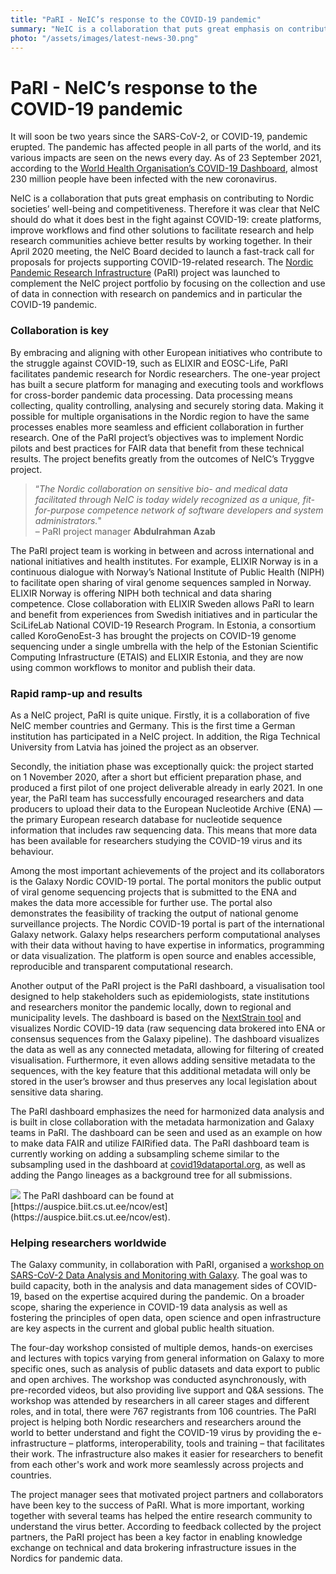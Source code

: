 ```yaml
---
title: "PaRI - NeIC’s response to the COVID-19 pandemic"
summary: "NeIC is a collaboration that puts great emphasis on contributing to Nordic societies’ well-being and competitiveness. The Nordic Pandemic Research Infrastructure (PaRI) project has successfully worked towards more efficient collaboration in cross-border data processing between the Nordic countries." 
photo: "/assets/images/latest-news-30.png"
---
```


PaRI - NeIC’s response to the COVID-19 pandemic
===========================

It will soon be two years since the SARS-CoV-2, or COVID-19, pandemic erupted. The pandemic has affected people in all parts of the world, and its various impacts are seen on the news every day. As of 23 September 2021, according to the [World Health Organisation’s COVID-19 Dashboard](https://covid19.who.int), almost 230 million people have been infected with the new coronavirus.

NeIC is a collaboration that puts great emphasis on contributing to Nordic societies’ well-being and competitiveness. Therefore it was clear that NeIC should do what it does best in the fight against COVID-19: create platforms, improve workflows and find other solutions to facilitate research and help research communities achieve better results by working together. In their April 2020 meeting, the NeIC Board decided to launch a fast-track call for proposals for projects supporting COVID-19-related research. The [Nordic Pandemic Research Infrastructure](https://neic.no/pari/) (PaRI) project was launched to complement the NeIC project portfolio by focusing on the collection and use of data in connection with research on pandemics and in particular the COVID-19 pandemic. 

### Collaboration is key

By embracing and aligning with other European initiatives who contribute to the struggle against COVID-19, such as ELIXIR and EOSC-Life, PaRI facilitates pandemic research for Nordic researchers. The one-year project has built a secure platform for managing and executing tools and workflows for cross-border pandemic data processing. Data processing means collecting, quality controlling, analysing and securely storing data.  Making it possible for multiple organisations in the Nordic region to have the same processes enables more seamless and efficient collaboration in further research. One of the PaRI project’s objectives was to implement Nordic pilots and best practices for FAIR data that benefit from these technical results. The project benefits greatly from the outcomes of NeIC’s Tryggve project.

> “*The Nordic collaboration on sensitive bio- and medical data facilitated through NeIC is today widely recognized as a unique, fit-for-purpose competence network of software developers and system administrators.*"  
> – PaRI project manager **Abdulrahman Azab**

The PaRI project team is working in between and across international and national initiatives and health institutes. For example, ELIXIR Norway is in a continuous dialogue with Norway’s National Institute of Public Health (NIPH) to facilitate open sharing of viral genome sequences sampled in Norway. ELIXIR Norway is offering NIPH both technical and data sharing competence. Close collaboration with ELIXIR Sweden allows PaRI to learn and benefit from experiences from Swedish initiatives and in particular the SciLifeLab National COVID-19 Research Program. In Estonia, a consortium called KoroGenoEst-3 has brought the projects on COVID-19 genome sequencing under a single umbrella with the help of the Estonian Scientific Computing Infrastructure (ETAIS) and ELIXIR Estonia, and they are now using common workflows to monitor and publish their data.

### Rapid ramp-up and results

As a NeIC project, PaRI is quite unique. Firstly, it is a collaboration of five NeIC member countries and Germany. This is the first time a German institution has participated in a NeIC project. In addition, the Riga Technical University from Latvia has joined the project as an observer.

Secondly, the initiation phase was exceptionally quick: the project started on 1 November 2020, after a short but efficient preparation phase, and produced a first pilot of one project deliverable already in early 2021. In one year, the PaRI team has successfully encouraged researchers and data producers to upload their data to the European Nucleotide Archive (ENA) — the primary European research database for nucleotide sequence information that includes raw sequencing data. This means that more data has been available for researchers studying the COVID-19 virus and its behaviour. 

Among the most important achievements of the project and its collaborators is the Galaxy Nordic COVID-19 portal. The portal monitors the public output of viral genome sequencing projects that is submitted to the ENA and makes the data more accessible for further use. The portal also demonstrates the feasibility of tracking the output of national genome surveillance projects. The Nordic COVID-19 portal is part of the international Galaxy network. Galaxy helps researchers perform computational analyses with their data without having to have expertise in informatics,  programming or data visualization. The platform is open source and enables accessible, reproducible and transparent computational research. 

Another output of the PaRI project is the PaRI dashboard, a visualisation tool designed to help stakeholders such as epidemiologists, state institutions and researchers monitor the pandemic locally, down to regional and municipality levels. The dashboard is based on the [NextStrain tool](http://nextstrain.org) and visualizes Nordic COVID-19 data (raw sequencing data brokered into ENA or consensus sequences from the Galaxy pipeline). The dashboard visualizes the data as well as any connected metadata, allowing for filtering of created visualisation. Furthermore, it even allows adding sensitive metadata to the sequences, with the key feature that this additional metadata will only be stored in the user’s browser and thus preserves any local legislation about sensitive data sharing. 

The PaRI dashboard emphasizes the need for harmonized data analysis and is built in close collaboration with the metadata harmonization and Galaxy teams in PaRI. The dashboard can be seen and used as an example on how to make data FAIR and utilize FAIRified data. The PaRI dashboard team is currently working on adding a subsampling scheme similar to the subsampling used in the dashboard at [covid19dataportal.org](covid19dataportal.org), as well as adding the Pango lineages as a background tree for all submissions. 

<img class="normal"  src="{% include baseurl %}/assets/images/news/PaRI_dashboard.png">  
The PaRI dashboard can be found at [https://auspice.biit.cs.ut.ee/ncov/est](https://auspice.biit.cs.ut.ee/ncov/est).

### Helping researchers worldwide

The Galaxy community, in collaboration with PaRI, organised a [workshop on SARS-CoV-2 Data Analysis and Monitoring with Galaxy](https://galaxyproject.eu/event/2021-06-21-sars-cov-2-data-analysis-monitoring-training/). The goal was to build capacity, both in the analysis and data management sides of COVID-19, based on the expertise acquired during the pandemic. On a broader scope, sharing the experience in COVID-19 data analysis as well as fostering the principles of open data, open science and open infrastructure are key aspects in the current and global public health situation.

The four-day workshop consisted of multiple demos, hands-on exercises and lectures with topics varying from general information on Galaxy to more specific ones, such as analysis of public datasets and data export to public and open archives. The workshop was conducted asynchronously, with pre-recorded videos, but also providing live support and Q&A sessions. The workshop was attended by researchers in all career stages and different roles, and in total, there were 767 registrants from 106 countries. 
The PaRI project is helping both Nordic researchers and researchers around the world to better understand and fight the COVID-19 virus by providing the e-infrastructure – platforms, interoperability, tools and training – that facilitates their work. The infrastructure also makes it easier for researchers to benefit from each other's work and work more seamlessly across projects and countries. 

The project manager sees that motivated project partners and collaborators have been key to the success of PaRI. What is more important, working together with several teams has helped the entire research community to understand the virus better. According to feedback collected by the project partners, the PaRI project has been a key factor in enabling knowledge exchange on technical and data brokering infrastructure issues in the Nordics for pandemic data. 